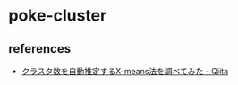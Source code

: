 # poke-cluster

## references
- [クラスタ数を自動推定するX-means法を調べてみた - Qiita](https://qiita.com/deaikei/items/8615362d320c76e2ce0b#%E8%B5%A4%E6%B1%A0%E6%83%85%E5%A0%B1%E9%87%8F%E8%A6%8F%E6%BA%96aicakaikes-information-criterion)
